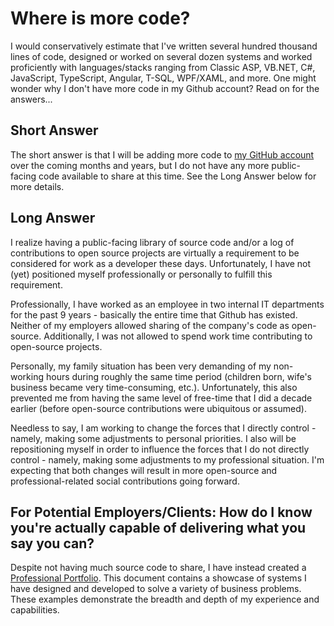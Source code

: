 # Where is more code?

I would conservatively estimate that I've written several hundred thousand lines of code, designed or worked on several dozen systems and worked proficiently with languages/stacks ranging from Classic ASP, VB.NET, C#, JavaScript, TypeScript, Angular, T-SQL, WPF/XAML, and more. One might wonder why I don't have more code in my Github account? Read on for the answers...

## Short Answer

The short answer is that I will be adding more code to [my GitHub account](https://github.com/markjsc) over the coming months and years, but I do not have any more public-facing code available to share at this time. See the Long Answer below for more details.

## Long Answer

I realize having a public-facing library of source code and/or a log of contributions to open source projects are virtually a requirement to be considered for work as a developer these days. Unfortunately, I have not (yet) positioned myself professionally or personally to fulfill this requirement.

Professionally, I have worked as an employee in two internal IT departments for the past 9 years - basically the entire time that Github has existed. Neither of my employers allowed sharing of the company's code as open-source. Additionally, I was not allowed to spend work time contributing to open-source projects.

Personally, my family situation has been very demanding of my non-working hours during roughly the same time period (children born, wife's business became very time-consuming, etc.). Unfortunately, this also prevented me from having the same level of free-time that I did a decade earlier (before open-source contributions were ubiquitous or assumed).

Needless to say, I am working to change the forces that I directly control - namely, making some adjustments to personal priorities. I also will be repositioning myself in order to influence the forces that I do not directly control - namely, making some adjustments to my professional situation. I'm expecting that both changes will result in more open-source and professional-related social contributions going forward.

## For Potential Employers/Clients: How do I know you're actually capable of delivering what you say you can?

Despite not having much source code to share, I have instead created a [Professional Portfolio](Portfolio/Readme.md). This document contains a showcase of systems I have designed and developed to solve a variety of business problems. These examples demonstrate the breadth and depth of my experience and capabilities.